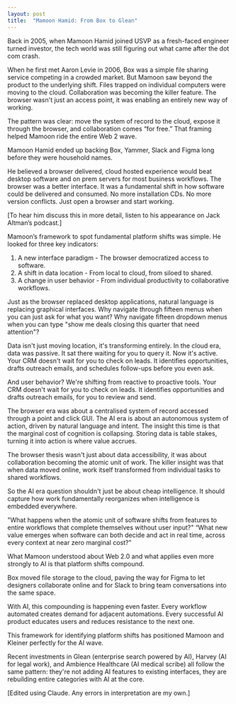 ```yaml
---
layout: post
title:  "Mamoon Hamid: From Box to Glean"
---
```


Back in 2005, when Mamoon Hamid joined USVP as a fresh-faced engineer turned investor, the tech world was still figuring out what came after the dot com crash.

When he first met Aaron Levie in 2006, Box was a simple file sharing service competing in a crowded market. But Mamoon saw beyond the product to the underlying shift. Files trapped on individual computers were moving to the cloud. Collaboration was becoming the killer feature. The browser wasn't just an access point, it was enabling an entirely new way of working.

The pattern was clear: move the system of record to the cloud, expose it through the browser, and collaboration comes “for free.” That framing helped Mamoon ride the entire Web 2 wave.

Mamoon Hamid ended up backing Box, Yammer, Slack and Figma long before they were household names.

He believed a browser delivered, cloud hosted experience would beat desktop software and on prem servers for most business workflows. The browser was a better interface. It was a fundamental shift in how software could be delivered and consumed. No more installation CDs. No more version conflicts. Just open a browser and start working.

[To hear him discuss this in more detail, listen to his appearance on Jack Altman’s podcast.]

Mamoon’s framework to spot fundamental platform shifts was simple. He looked for three key indicators:
1. A new interface paradigm - The browser democratized access to software.
2. A shift in data location - From local to cloud, from siloed to shared.
3. A change in user behavior - From individual productivity to collaborative workflows.

Just as the browser replaced desktop applications, natural language is replacing graphical interfaces. Why navigate through fifteen menus when you can just ask for what you want?  Why navigate fifteen dropdown menus when you can type "show me deals closing this quarter that need attention"?

Data isn't just moving location, it's transforming entirely. In the cloud era, data was passive. It sat there waiting for you to query it. Now it's active. Your CRM doesn't wait for you to check on leads. It identifies opportunities, drafts outreach emails, and schedules follow-ups before you even ask.

And user behavior? We're shifting from reactive to proactive tools. Your CRM doesn't wait for you to check on leads. It identifies opportunities and drafts outreach emails, for you to review and send.

The browser era was about a centralised system of record accessed through a point and click GUI. The AI era is about an autonomous system of action, driven by natural language and intent. The insight this time is that the marginal cost of cognition is collapsing. Storing data is table stakes, turning it into action is where value accrues.

The browser thesis wasn't just about data accessibility, it was about collaboration becoming the atomic unit of work. The killer insight was that when data moved online, work itself transformed from individual tasks to shared workflows.

So the AI era question shouldn't just be about cheap intelligence. It should capture how work fundamentally reorganizes when intelligence is embedded everywhere.

"What happens when the atomic unit of software shifts from features to entire workflows that complete themselves without user input?"
“What new value emerges when software can both decide and act in real time, across every context at near zero marginal cost?”

What Mamoon understood about Web 2.0 and what applies even more strongly to AI is that platform shifts compound.

Box moved file storage to the cloud, paving the way for Figma to let designers collaborate online and for Slack to bring team conversations into the same space.

With AI, this compounding is happening even faster. Every workflow automated creates demand for adjacent automations. Every successful AI product educates users and reduces resistance to the next one.

This framework for identifying platform shifts has positioned Mamoon and Kleiner perfectly for the AI wave.

Recent investments in Glean (enterprise search powered by AI), Harvey (AI for legal work), and Ambience Healthcare (AI medical scribe) all follow the same pattern: they're not adding AI features to existing interfaces, they are rebuilding entire categories with AI at the core.

[Edited using Claude. Any errors in interpretation are my own.]
